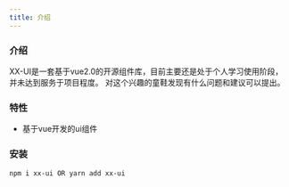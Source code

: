 ```yaml
---
title: 介绍
---
```

### 介绍

XX-UI是一套基于vue2.0的开源组件库，目前主要还是处于个人学习使用阶段，并未达到服务于项目程度。
对这个兴趣的童鞋发现有什么问题和建议可以提出。

### 特性
- 基于vue开发的ui组件

### 安装
```npm i xx-ui OR yarn add xx-ui```